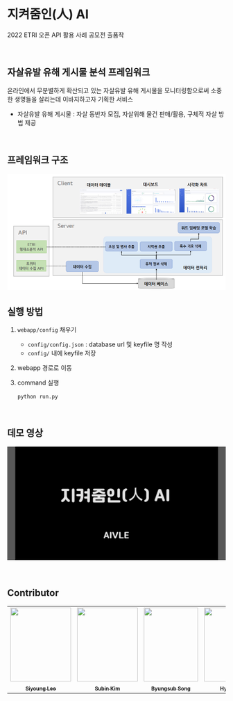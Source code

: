 # **지켜줌인(人) AI**


2022 ETRI 오픈 API 활용 사례 공모전 출품작  


<br>


## **자살유발 유해 게시물 분석 프레임워크**


온라인에서 무분별하게 확산되고 있는 자살유발 유해 게시물을 모니터링함으로써 소중한 생명들을 살리는데 이바지하고자 기획한 서비스  

* 자살유발 유해 게시물 : 자살 동반자 모집, 자살위해 물건 판매/활용, 구체적 자살 방법 제공

<br>

## **프레임워크 구조**  

<img src="img/framework.PNG" width="700"/>

<br>



## **실행 방법**


1. `webapp/config` 채우기
    - `config/config.json` : database url 및 keyfile 명 작성
    - `config/` 내에 keyfile 저장

2. webapp 경로로 이동

3. command 실행
    ```
    python run.py
    ```
<br>


## **데모 영상**

[<img alt="데모 영상" width="600" src="img/demo_video.jpg" />](https://youtu.be/kJBbrBxTVV0)


<br>


## **Contributor**

<table>
  <tr>
    <td align="center"><a href="https://github.com/Lee-Siyoung"><img src="https://user-images.githubusercontent.com/28510311/199389798-703c88ae-c915-4076-8b38-a34341542003.jpg" width="140" height="170"><br /><sub><b>Siyoung Lee</b></sub></td>
    <td align="center"><a href="https://github.com/aqaqsubin"><img src="https://user-images.githubusercontent.com/28510311/199385615-9e42d824-369c-4eb5-b0df-95b06ca32ce3.jpg" width="140" height="170"><br /><sub><b>Subin Kim</b></sub></td>
    <td align="center"><a href="https://github.com/songbyungsub"><img src="https://user-images.githubusercontent.com/28510311/199389708-8b145fe4-17ce-4640-8735-5bbc340065a2.jpg" width="125" height="170"><br /><sub><b>Byungsub Song</b></sub></td>
    <td align="center"><a href="https://github.com/hyeonju0121"><img src="https://user-images.githubusercontent.com/28510311/199389899-a1daa8f4-d3f9-40f0-ae5d-57e946ac0371.jpg" width="140" height="170"><br /><sub><b>Hyeonju Yu</b></sub></td>
  </tr>
</table>
